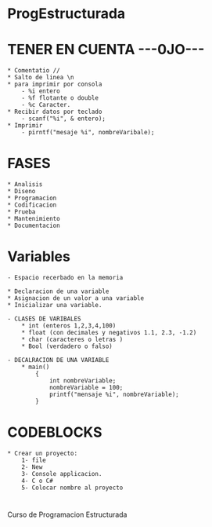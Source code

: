 # ProgEstructurada

# TENER EN CUENTA ---0JO---
    * Comentatio //
    * Salto de linea \n
    * para imprimir por consola
        - %i entero
        - %f flotante o double
        - %c Caracter.
    * Recibir datos por teclado
        - scanf("%i", & entero);
    * Imprimir
        - pirntf("mesaje %i", nombreVaribale);

# FASES
    * Analisis
    * Diseno
    * Programacion
    * Codificacion
    * Prueba
    * Mantenimiento
    * Documentacion

# Variables 
    - Espacio recerbado en la memoria 

    * Declaracion de una variable 
    * Asignacion de un valor a una variable
    * Inicializar una variable.

    - CLASES DE VARIBALES
        * int (enteros 1,2,3,4,100) 
        * float (con decimales y negativos 1.1, 2.3, -1.2)
        * char (caracteres o letras )
        * Bool (verdadero o falso)

    - DECALRACION DE UNA VARIABLE
        * main()
            {
                int nombreVariable;
                nombreVariable = 100;
                printf("mensaje %i", nombreVariable);
            }
# CODEBLOCKS
    * Crear un proyecto:
        1- file
        2- New
        3- Console applicacion.
        4- C o C#
        5- Colocar nombre al proyecto 
# 
Curso de Programacion Estructurada
